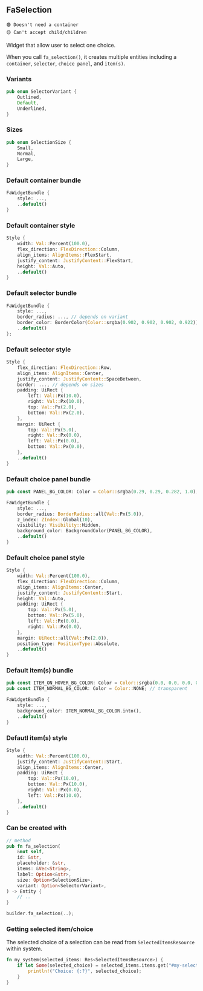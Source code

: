 ## FaSelection
```
🟢 Doesn't need a container
🟡 Can't accept child/children
```
Widget that allow user to select one choice.

When you call `fa_selection()`, it creates multiple entities including a `container`, `selector`, `choice panel`, and `item(s)`.

### Variants
```rust
pub enum SelectorVariant {
    Outlined,
    Default,
    Underlined,
}
```
### Sizes
```rust
pub enum SelectionSize {
    Small,
    Normal,
    Large,
}
```
### Default container bundle
```rust
FaWidgetBundle {
    style: ...,
    ..default()
}
```
### Default container style
```rust
Style {
    width: Val::Percent(100.0),
    flex_direction: FlexDirection::Column,
    align_items: AlignItems::FlexStart,
    justify_content: JustifyContent::FlexStart,
    height: Val::Auto,
    ..default()
}
```
### Default selector bundle
```rust
FaWidgetBundle {
    style: ...,
    border_radius: ..., // depends on variant
    border_color: BorderColor(Color::srgba(0.902, 0.902, 0.902, 0.922)),
    ..default()
};
```
### Default selector style
```rust
Style {
    flex_direction: FlexDirection::Row,
    align_items: AlignItems::Center,
    justify_content: JustifyContent::SpaceBetween,
    border: ..., // depends on sizes
    padding: UiRect {
        left: Val::Px(10.0),
        right: Val::Px(10.0),
        top: Val::Px(2.0),
        bottom: Val::Px(2.0),
    },
    margin: UiRect {
        top: Val::Px(5.0),
        right: Val::Px(0.0),
        left: Val::Px(0.0),
        bottom: Val::Px(0.0),
    },
    ..default()
}
```
### Default choice panel bundle
```rust
pub const PANEL_BG_COLOR: Color = Color::srgba(0.29, 0.29, 0.282, 1.0);

FaWidgetBundle {
    style: ...,
    border_radius: BorderRadius::all(Val::Px(5.0)),
    z_index: ZIndex::Global(10),
    visibility: Visibility::Hidden,
    background_color: BackgroundColor(PANEL_BG_COLOR),
    ..default()
}
```
### Default choice panel style
```rust
Style {
    width: Val::Percent(100.0),
    flex_direction: FlexDirection::Column,
    align_items: AlignItems::Center,
    justify_content: JustifyContent::Start,
    height: Val::Auto,
    padding: UiRect {
        top: Val::Px(5.0),
        bottom: Val::Px(5.0),
        left: Val::Px(0.0),
        right: Val::Px(0.0),
    },
    margin: UiRect::all(Val::Px(2.0)),
    position_type: PositionType::Absolute,
    ..default()
}
```
### Default item(s) bundle
```rust
pub const ITEM_ON_HOVER_BG_COLOR: Color = Color::srgba(0.0, 0.0, 0.0, 0.5);
pub const ITEM_NORMAL_BG_COLOR: Color = Color::NONE; // transparent

FaWidgetBundle {
    style: ...,
    background_color: ITEM_NORMAL_BG_COLOR.into(),
    ..default()
}
```
### Defautl item(s) style
```rust
Style {
    width: Val::Percent(100.0),
    justify_content: JustifyContent::Start,
    align_items: AlignItems::Center,
    padding: UiRect {
        top: Val::Px(10.0),
        bottom: Val::Px(10.0),
        right: Val::Px(0.0),
        left: Val::Px(10.0),
    },
    ..default()
}
```
### Can be created with
```rust
// method
pub fn fa_selection(
    &mut self,
    id: &str,
    placeholder: &str,
    items: &Vec<String>,
    label: Option<&str>,
    size: Option<SelectionSize>,
    variant: Option<SelectorVariant>,
) -> Entity {
    // ..
}

builder.fa_selection(..);
```
### Getting selected item/choice
The selected choice of a selection can be read from `SelectedItemsResource` within system.
```rust
fn my_system(selected_items: Res<SelectedItemsResource>) {
    if let Some(selected_choice) = selected_items.items.get("#my-selection-id") {
        println!("Choice: {:?}", selected_choice);
    }
}
```
